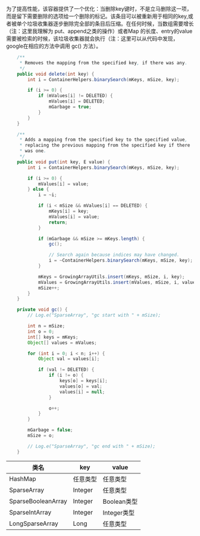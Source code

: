 为了提高性能，该容器提供了一个优化：当删除key键时，不是立马删除这一项，而是留下需要删除的选项给一个删除的标记。该条目可以被重新用于相同的key,或者被单个垃圾收集器逐步删除完全部的条目后压缩。在任何时候，当数组需要增长（注：这里我理解为 put、append之类的操作）或者Map 的长度、entry的value需要被检索的时候，该垃圾收集器就会执行（注：这里可以从代码中发现，google在相应的方法中调用 gc() 方法）。
```java
    /**
     * Removes the mapping from the specified key, if there was any.
     */
    public void delete(int key) {
        int i = ContainerHelpers.binarySearch(mKeys, mSize, key);

        if (i >= 0) {
            if (mValues[i] != DELETED) {
                mValues[i] = DELETED;
                mGarbage = true;
            }
        }
    }

    /**
     * Adds a mapping from the specified key to the specified value,
     * replacing the previous mapping from the specified key if there
     * was one.
     */
    public void put(int key, E value) {
        int i = ContainerHelpers.binarySearch(mKeys, mSize, key);

        if (i >= 0) {
            mValues[i] = value;
        } else {
            i = ~i;

            if (i < mSize && mValues[i] == DELETED) {
                mKeys[i] = key;
                mValues[i] = value;
                return;
            }

            if (mGarbage && mSize >= mKeys.length) {
                gc();

                // Search again because indices may have changed.
                i = ~ContainerHelpers.binarySearch(mKeys, mSize, key);
            }

            mKeys = GrowingArrayUtils.insert(mKeys, mSize, i, key);
            mValues = GrowingArrayUtils.insert(mValues, mSize, i, value);
            mSize++;
        }
    }

    private void gc() {
        // Log.e("SparseArray", "gc start with " + mSize);

        int n = mSize;
        int o = 0;
        int[] keys = mKeys;
        Object[] values = mValues;

        for (int i = 0; i < n; i++) {
            Object val = values[i];

            if (val != DELETED) {
                if (i != o) {
                    keys[o] = keys[i];
                    values[o] = val;
                    values[i] = null;
                }

                o++;
            }
        }

        mGarbage = false;
        mSize = o;

        // Log.e("SparseArray", "gc end with " + mSize);
    }
```
|类名|key|value|
|---|---|-----|
|HashMap|任意类型|任意类型|
|SparseArray|Integer|任意类型| 
|SparseBooleanArray|Integer|Boolean类型|    
|SparseIntArray|Integer|Integer类型|    
|LongSparseArray|Long|任意类型|